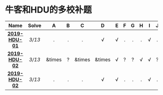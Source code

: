 #  牛客和HDU的多校补题

| Name | Solve | A | B | C | D | E | F | G | H | I | J | K | L | M |
| :----: | :----: | :----: |:----: | :----: | :----: |:----: | :----: | :----: |:----: | :----: | :----: |:----: | :----: | :----: |
| **[2019-HDU-01](http://acm.hdu.edu.cn/search.php?action=listproblem)** | *3/13* | .|.|.|&radic; | &radic; |.|. |.| &radic;|.|.|.|.| 
| **[2019-HDU-02](http://acm.hdu.edu.cn/search.php?action=listproblem)** | *3/13* |&times|?|&times|&times|&radic;|?|?|&radic;| &radic;|?|&radic;|&radic;|&radic;| 
| **[2019-HDU-02](http://acm.hdu.edu.cn/search.php?action=listproblem)** | *3/13* | .|.|.|&radic; | &radic; |.|. |.| &radic;|.|.|.|.| 
